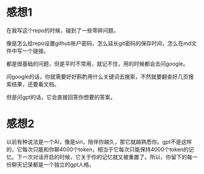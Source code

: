 # 感想1

在我写这个repo的时候，碰到了一些零碎问题。

像是怎么给repo设置github账户密码，怎么延长git密码的保存时间，怎么在md文件中写一个链接。

都是很基础的问题，但是平时不常用，就记不住，用的时候都会去问google。

问google的话，你就需要好好斟酌用什么关键词去搜索，不然就要翻查好几页搜索结果，还要看文档。

但是问gpt的话，它会直接回答你想要的答案。

# 感想2

以前有种说法是一个AI，像是siri，陪伴你越久，那它就越熟悉你。gpt不是这样的，它每次只能和你聊4000个token，相当于它每次只能保持4000个token的记忆。下一次对话开启的时候，它关于你的记忆就又被重置了。所以，你留下的每一份聊天记录都是一个独立的gpt人格。

